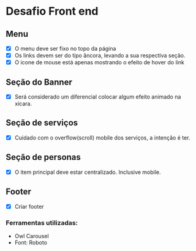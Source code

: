 # Desafio Front end

## Menu

- [x] O menu deve ser fixo no topo da página
- [x] Os links devem ser do tipo âncora, levando a sua respectiva seção.
- [x] O icone de mouse está apenas mostrando o efeito de hover do link

## Seção do Banner

- [x] Será considerado um diferencial colocar algum efeito animado na xícara.

## Seção de serviços

- [x] Cuidado com o overflow(scroll) mobile dos serviços, a intenção é ter.

## Seção de personas

- [x] O item principal deve estar centralizado. Inclusive mobile.

## Footer

- [x] Criar footer

### Ferramentas utilizadas:

- Owl Carousel
- Font: Roboto
